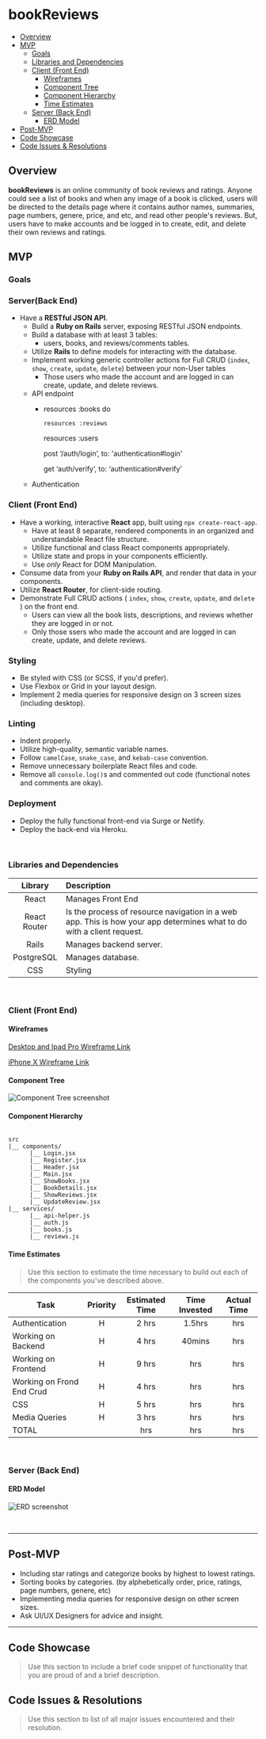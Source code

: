 # bookReviews
- [Overview](#overview)
- [MVP](#mvp)
  - [Goals](#goals)
  - [Libraries and Dependencies](#libraries-and-dependencies)
  - [Client (Front End)](#client-front-end)
    - [Wireframes](#wireframes)
    - [Component Tree](#component-tree)
    - [Component Hierarchy](#component-hierarchy)
    - [Time Estimates](#time-estimates)
  - [Server (Back End)](#server-back-end)
    - [ERD Model](#erd-model)
- [Post-MVP](#post-mvp)
- [Code Showcase](#code-showcase)
- [Code Issues & Resolutions](#code-issues--resolutions)


## Overview

**bookReviews** is an online community of book reviews and ratings. Anyone could see a list of books and when any image of a book is clicked, users will be directed to the details page where it contains author names, summaries, page numbers, genere, price, and etc, and read other people's reviews. But, users have to make accounts and be logged in to create, edit, and delete their own reviews and ratings.

## MVP

### Goals

### Server(Back End)
- Have a **RESTful JSON API**.
  - Build a **Ruby on Rails** server, exposing RESTful JSON endpoints.
  - Build a database with at least 3 tables:
     - users, books, and reviews/comments tables.
  - Utilize **Rails** to define models for interacting with the database.
  - Implement working generic controller actions for Full CRUD (`index`, `show`, `create`, `update`, `delete`) between your non-User tables 
    - Those users who made the account and are logged in can create, update, and delete reviews.
  - API endpoint
    - resources :books do
    
    	  resources :reviews
      
      resources :users 
      
      post ‘/auth/login’, to: 'authentication#login'
      
      get ‘auth/verify’, to: ‘authentication#verify’
  - Authentication 

### Client (Front End) <!-- omit in toc -->

- Have a working, interactive **React** app, built using `npx create-react-app`.
  - Have at least 8 separate, rendered components in an organized and understandable React file structure.
  - Utilize functional and class React components appropriately.
  - Utilize state and props in your components efficiently.
  - Use _only_ React for DOM Manipulation.
- Consume data from your **Ruby on Rails API**, and render that data in your components.
- Utilize **React Router**, for client-side routing.
- Demonstrate Full CRUD actions ( `index`, `show`, `create`, `update`, and `delete` ) on the front end.
    - Users can view all the book lists, descriptions, and reviews whether they are logged in or not.
    - Only those ssers who made the account and are logged in can create, update, and delete reviews.

### Styling

- Be styled with CSS (or SCSS, if you'd prefer).
- Use Flexbox or Grid in your layout design.
- Implement 2 media queries for responsive design on 3 screen sizes (including desktop).

### Linting 

- Indent properly.
- Utilize high-quality, semantic variable names.
- Follow `camelCase`, `snake_case`, and `kebab-case` convention.
- Remove unnecessary boilerplate React files and code.
- Remove all `console.log()`s and commented out code (functional notes and comments are okay).

### Deployment 

- Deploy the fully functional front-end via Surge or Netlify.
- Deploy the back-end via Heroku.

<br>

### Libraries and Dependencies

|     Library      | Description                                |
| :--------------: | :----------------------------------------- |
|      React       | Manages Front End |
|   React Router   | Is the process of resource navigation in a web app. This is how your app determines what to do with a client request. |
| Rails | Manages backend server. |
|     PostgreSQL   | Manages database. |
|  CSS             | Styling |

<br>

### Client (Front End)

#### Wireframes

[Desktop and Ipad Pro Wireframe Link](https://whimsical.com/8NiA4PHQBfYT525G9ReY36)

[iPhone X Wireframe Link](https://whimsical.com/5V6cjJic8foqnfYwQdPc75)

#### Component Tree
![Component Tree screenshot](https://github.com/kangja/bookReviews/blob/master/Component-Tree.png)


#### Component Hierarchy

``` structure

src
|__ components/
      |__ Login.jsx
      |__ Register.jsx
      |__ Header.jsx
      |__ Main.jsx
      |__ ShowBooks.jsx
      |__ BookDetails.jsx
      |__ ShowReviews.jsx 
      |__ UpdateReview.jsx
|__ services/
      |__ api-helper.js
      |__ auth.js
      |__ books.js
      |__ reviews.js

```

#### Time Estimates

> Use this section to estimate the time necessary to build out each of the components you've described above.

| Task                | Priority | Estimated Time | Time Invested | Actual Time |
| ------------------- | :------: | :------------: | :-----------: | :---------: |
| Authentication   |    H     |     2 hrs      |      1.5hrs     |    hrs    |
| Working on Backend   |    H     |     4 hrs      |     40mins     |    hrs    |
| Working on Frontend   |    H     |     9 hrs      |     hrs     |    hrs    |
| Working on Frond End Crud   |    H     |     4 hrs      |     hrs     |    hrs    |
| CSS |     H     |     5 hrs      |     hrs     |    hrs      |
| Media Queries |    H     |     3 hrs      |     hrs     |    hrs      |
| TOTAL               |          |     hrs      |      hrs     |     hrs     |


<br>

### Server (Back End)

#### ERD Model
![ERD screenshot](https://github.com/kangja/bookReviews/blob/master/ERD.png)

<br>

***

## Post-MVP
- Including star ratings and categorize books by highest to lowest ratings.
- Sorting books by categories. (by alphebetically order, price, ratings, page numbers, genere, etc)
- Implementing media queries for responsive design on other screen sizes.
- Ask UI/UX Designers for advice and insight.

***

## Code Showcase

> Use this section to include a brief code snippet of functionality that you are proud of and a brief description.

## Code Issues & Resolutions

> Use this section to list of all major issues encountered and their resolution.
